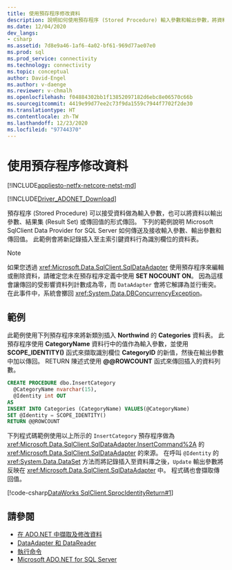 ```yaml
---
title: 使用預存程序修改資料
description: 說明如何使用預存程序 (Stored Procedure) 輸入參數和輸出參數，將資料列插入資料庫中，並傳回新的識別值。
ms.date: 12/04/2020
dev_langs:
- csharp
ms.assetid: 7d8e9a46-1af6-4a02-bf61-969d77ae07e0
ms.prod: sql
ms.prod_service: connectivity
ms.technology: connectivity
ms.topic: conceptual
author: David-Engel
ms.author: v-daenge
ms.reviewer: v-chmalh
ms.openlocfilehash: f04884302bb1f13852097182d6ebc8e06570c66b
ms.sourcegitcommit: 4419e99d77ee2c73f9da1559c7944f7702f2de30
ms.translationtype: HT
ms.contentlocale: zh-TW
ms.lasthandoff: 12/23/2020
ms.locfileid: "97744370"
---
```

# <a name="modify-data-with-stored-procedures"></a>使用預存程序修改資料

[!INCLUDE[appliesto-netfx-netcore-netst-md](../../includes/appliesto-netfx-netcore-netst-md.md)]

[!INCLUDE[Driver_ADONET_Download](../../includes/driver_adonet_download.md)]

預存程序 (Stored Procedure) 可以接受資料做為輸入參數，也可以將資料以輸出參數、結果集 (Result Set) 或傳回值的形式傳回。 下列的範例說明 Microsoft SqlClient Data Provider for SQL Server 如何傳送及接收輸入參數、輸出參數和傳回值。 此範例會將新記錄插入至主索引鍵資料行為識別欄位的資料表。

> [!NOTE]
> 如果您透過 <xref:Microsoft.Data.SqlClient.SqlDataAdapter> 使用預存程序來編輯或刪除資料，請確定您未在預存程序定義中使用 **SET NOCOUNT ON**。 因為這樣會讓傳回的受影響資料列計數成為零，而 `DataAdapter` 會將它解譯為並行衝突。 在此事件中，系統會擲回 <xref:System.Data.DBConcurrencyException>。

## <a name="example"></a>範例

此範例使用下列預存程序來將新類別插入 **Northwind** 的 **Categories** 資料表。 此預存程序使用 **CategoryName** 資料行中的值作為輸入參數，並使用 **SCOPE_IDENTITY()** 函式來擷取識別欄位 **CategoryID** 的新值，然後在輸出參數中加以傳回。 RETURN 陳述式使用 **\@\@ROWCOUNT** 函式來傳回插入的資料列數。

```sql
CREATE PROCEDURE dbo.InsertCategory  
  @CategoryName nvarchar(15),  
  @Identity int OUT  
AS  
INSERT INTO Categories (CategoryName) VALUES(@CategoryName)  
SET @Identity = SCOPE_IDENTITY()  
RETURN @@ROWCOUNT  
```  

下列程式碼範例使用以上所示的 `InsertCategory` 預存程序做為 <xref:Microsoft.Data.SqlClient.SqlDataAdapter.InsertCommand%2A> 的 <xref:Microsoft.Data.SqlClient.SqlDataAdapter> 的來源。 在呼叫 `@Identity` 的 <xref:System.Data.DataSet> 方法而將記錄插入至資料庫之後，`Update` 輸出參數將反映在 <xref:Microsoft.Data.SqlClient.SqlDataAdapter> 中。 程式碼也會擷取傳回值。

[!code-csharp[DataWorks SqlClient.SprocIdentityReturn#1](~/../sqlclient/doc/samples/SqlDataAdapter_SPIdentityReturn.cs#1)]

## <a name="see-also"></a>請參閱

- [在 ADO.NET 中擷取及修改資料](retrieving-modifying-data.md)
- [DataAdapter 和 DataReader](dataadapters-datareaders.md)
- [執行命令](execute-command.md)
- [Microsoft ADO.NET for SQL Server](microsoft-ado-net-sql-server.md)
